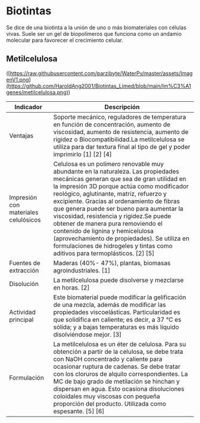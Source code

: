 # Biotintas
Se dice de una biotinta a la unión de uno o más biomateriales con células vivas. Suele ser un gel de biopolímeros que funciona como un andamio molecular para favorecer el crecimiento celular.

## Metilcelulosa

(</span><span>[https://raw.githubusercontent.com/parzibyte/WaterPy/master/assets/ImagenV1.png](https://github.com/HaroldAng2001/Biotintas_Limed/blob/main/Im%C3%A1genes/metilcelulosa.png)</span><span>)</span>

| Indicador | Descripción |
| --- | --- |
| Ventajas |Soporte mecánico, reguladores de temperatura en función de concentración, aumento de viscosidad, aumento de resistencia, aumento de rigidez o Biocompatibilidad.La metilcelulosa se utiliza para dar textura final al tipo de gel y poder imprimirlo  [1] [2] [4] |
| Impresión con materiales celulósicos | Celulosa es un polímero renovable muy abundante en la naturaleza. Las propiedades mecánicas generan que sea de gran utilidad en la impresión 3D porque actúa como modificador reológico, aglutinante, matriz, refuerzo y excipiente. Gracias al ordenamiento de fibras que genera puede ser bueno para aumentar la viscosidad, resistencia y rigidez.Se puede obtener de manera pura removiendo el contenido de lignina y hemicelulosa (aprovechamiento de propiedades). Se utiliza en formulaciones de hidrogeles y tintas como aditivos para termoplásticos. [2] [5]|
|Fuentes de extracción| Maderas (40%- 47%), plantas, biomasas agroindustriales. [1]		|
| Disolución |La metilcelulosa puede disolverse y mezclarse en horas. [2]		|
|Actividad principal| Este biomaterial puede modificar la gelificación de una mezcla, además de modificar las propiedades viscoelásticas. Particularidad es que solidifica en caliente; es decir, a 37 °C es sólida; y a bajas temperaturas es más líquido disolviéndose mejor. [3]		|
|Formulación| La metilcelulosa es un éter de celulosa. Para su obtención a partir de la celulosa, se debe trata con NaOH concentrado y caliente para ocasionar ruptura de cadenas. Se debe tratar con los cloruros de alquilo correspondientes. La MC de bajo grado de metilación se hinchan y dispersan en agua. Esto ocasiona disoluciones coloidales muy viscosas con pequeña proporción del producto. Utilizada como espesante. [5] [6]		|

